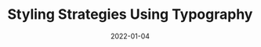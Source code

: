 ---
date: 2022-01-04
permalink: false
tags:
  - typography
target_url: https://medium.com/carbondesign/styling-strategies-using-typography-1f6b7df22169
title: Styling Strategies Using Typography
---